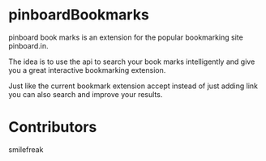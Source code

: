 pinboardBookmarks
=================

pinboard book marks is an extension for the popular bookmarking site pinboard.in.

The idea is to use the api to search your book marks intelligently and give you a great
interactive bookmarking extension.

Just like the current bookmark extension accept instead of just adding link you can
also search and improve your results.

Contributors
============

smilefreak
